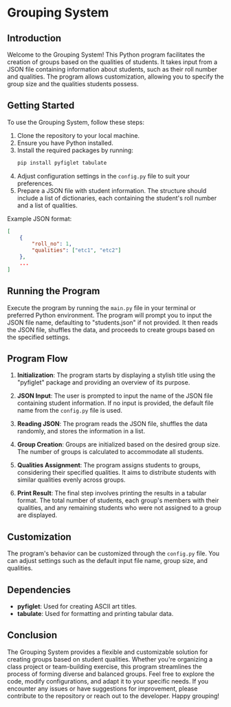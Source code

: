 # Grouping System 

## Introduction
Welcome to the Grouping System! This Python program facilitates the creation of groups based on the qualities of students. It takes input from a JSON file containing information about students, such as their roll number and qualities. The program allows customization, allowing you to specify the group size and the qualities students possess.

## Getting Started
To use the Grouping System, follow these steps:

1. Clone the repository to your local machine.
2. Ensure you have Python installed.
3. Install the required packages by running:
    ```bash
    pip install pyfiglet tabulate
    ```
4. Adjust configuration settings in the `config.py` file to suit your preferences.
5. Prepare a JSON file with student information. The structure should include a list of dictionaries, each containing the student's roll number and a list of qualities.

Example JSON format:
```json
[
    {
        "roll_no": 1,
        "qualities": ["etc1", "etc2"]
    },
    ...
]
```

## Running the Program
Execute the program by running the `main.py` file in your terminal or preferred Python environment. The program will prompt you to input the JSON file name, defaulting to "students.json" if not provided. It then reads the JSON file, shuffles the data, and proceeds to create groups based on the specified settings.

## Program Flow
1. **Initialization**: The program starts by displaying a stylish title using the "pyfiglet" package and providing an overview of its purpose.

2. **JSON Input**: The user is prompted to input the name of the JSON file containing student information. If no input is provided, the default file name from the `config.py` file is used.

3. **Reading JSON**: The program reads the JSON file, shuffles the data randomly, and stores the information in a list.

4. **Group Creation**: Groups are initialized based on the desired group size. The number of groups is calculated to accommodate all students.

5. **Qualities Assignment**: The program assigns students to groups, considering their specified qualities. It aims to distribute students with similar qualities evenly across groups.

6. **Print Result**: The final step involves printing the results in a tabular format. The total number of students, each group's members with their qualities, and any remaining students who were not assigned to a group are displayed.

## Customization
The program's behavior can be customized through the `config.py` file. You can adjust settings such as the default input file name, group size, and qualities.

## Dependencies
- **pyfiglet**: Used for creating ASCII art titles.
- **tabulate**: Used for formatting and printing tabular data.

## Conclusion
The Grouping System provides a flexible and customizable solution for creating groups based on student qualities. Whether you're organizing a class project or team-building exercise, this program streamlines the process of forming diverse and balanced groups. Feel free to explore the code, modify configurations, and adapt it to your specific needs. If you encounter any issues or have suggestions for improvement, please contribute to the repository or reach out to the developer. Happy grouping!
